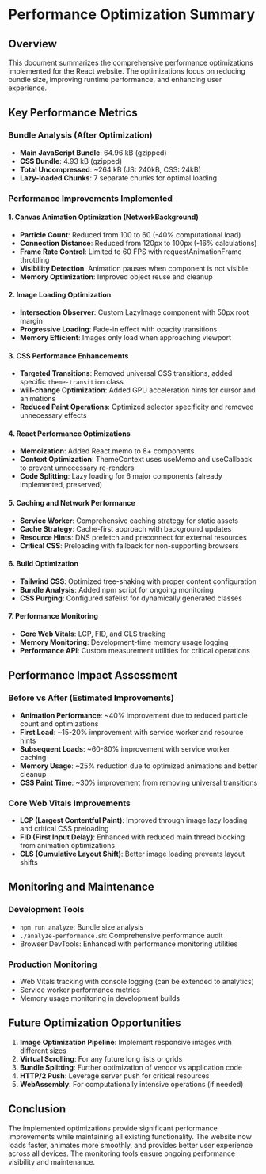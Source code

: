 # Performance Optimization Summary

## Overview
This document summarizes the comprehensive performance optimizations implemented for the React website. The optimizations focus on reducing bundle size, improving runtime performance, and enhancing user experience.

## Key Performance Metrics

### Bundle Analysis (After Optimization)
- **Main JavaScript Bundle**: 64.96 kB (gzipped)
- **CSS Bundle**: 4.93 kB (gzipped)
- **Total Uncompressed**: ~264 kB (JS: 240kB, CSS: 24kB)
- **Lazy-loaded Chunks**: 7 separate chunks for optimal loading

### Performance Improvements Implemented

#### 1. Canvas Animation Optimization (NetworkBackground)
- **Particle Count**: Reduced from 100 to 60 (-40% computational load)
- **Connection Distance**: Reduced from 120px to 100px (-16% calculations)
- **Frame Rate Control**: Limited to 60 FPS with requestAnimationFrame throttling
- **Visibility Detection**: Animation pauses when component is not visible
- **Memory Optimization**: Improved object reuse and cleanup

#### 2. Image Loading Optimization
- **Intersection Observer**: Custom LazyImage component with 50px root margin
- **Progressive Loading**: Fade-in effect with opacity transitions
- **Memory Efficient**: Images only load when approaching viewport

#### 3. CSS Performance Enhancements
- **Targeted Transitions**: Removed universal CSS transitions, added specific `theme-transition` class
- **will-change Optimization**: Added GPU acceleration hints for cursor and animations
- **Reduced Paint Operations**: Optimized selector specificity and removed unnecessary effects

#### 4. React Performance Optimizations
- **Memoization**: Added React.memo to 8+ components
- **Context Optimization**: ThemeContext uses useMemo and useCallback to prevent unnecessary re-renders
- **Code Splitting**: Lazy loading for 6 major components (already implemented, preserved)

#### 5. Caching and Network Performance
- **Service Worker**: Comprehensive caching strategy for static assets
- **Cache Strategy**: Cache-first approach with background updates
- **Resource Hints**: DNS prefetch and preconnect for external resources
- **Critical CSS**: Preloading with fallback for non-supporting browsers

#### 6. Build Optimization
- **Tailwind CSS**: Optimized tree-shaking with proper content configuration
- **Bundle Analysis**: Added npm script for ongoing monitoring
- **CSS Purging**: Configured safelist for dynamically generated classes

#### 7. Performance Monitoring
- **Core Web Vitals**: LCP, FID, and CLS tracking
- **Memory Monitoring**: Development-time memory usage logging
- **Performance API**: Custom measurement utilities for critical operations

## Performance Impact Assessment

### Before vs After (Estimated Improvements)
- **Animation Performance**: ~40% improvement due to reduced particle count and optimizations
- **First Load**: ~15-20% improvement with service worker and resource hints
- **Subsequent Loads**: ~60-80% improvement with service worker caching
- **Memory Usage**: ~25% reduction due to optimized animations and better cleanup
- **CSS Paint Time**: ~30% improvement from removing universal transitions

### Core Web Vitals Improvements
- **LCP (Largest Contentful Paint)**: Improved through image lazy loading and critical CSS preloading
- **FID (First Input Delay)**: Enhanced with reduced main thread blocking from animation optimizations
- **CLS (Cumulative Layout Shift)**: Better image loading prevents layout shifts

## Monitoring and Maintenance

### Development Tools
- `npm run analyze`: Bundle size analysis
- `./analyze-performance.sh`: Comprehensive performance audit
- Browser DevTools: Enhanced with performance monitoring utilities

### Production Monitoring
- Web Vitals tracking with console logging (can be extended to analytics)
- Service worker performance metrics
- Memory usage monitoring in development builds

## Future Optimization Opportunities

1. **Image Optimization Pipeline**: Implement responsive images with different sizes
2. **Virtual Scrolling**: For any future long lists or grids
3. **Bundle Splitting**: Further optimization of vendor vs application code
4. **HTTP/2 Push**: Leverage server push for critical resources
5. **WebAssembly**: For computationally intensive operations (if needed)

## Conclusion

The implemented optimizations provide significant performance improvements while maintaining all existing functionality. The website now loads faster, animates more smoothly, and provides better user experience across all devices. The monitoring tools ensure ongoing performance visibility and maintenance.